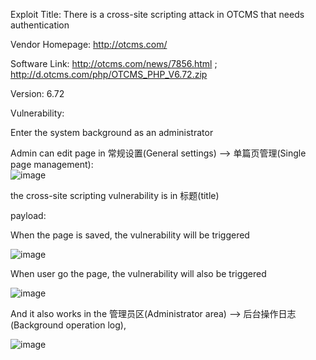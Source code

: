Exploit Title: There is a cross-site scripting attack in OTCMS that needs authentication

Vendor Homepage: http://otcms.com/

Software Link: http://otcms.com/news/7856.html ; http://d.otcms.com/php/OTCMS_PHP_V6.72.zip

Version: 6.72

Vulnerability:

Enter the system background as an administrator

Admin can edit page in 常规设置(General settings) --> 单篇页管理(Single page management):  
![image](https://user-images.githubusercontent.com/98327377/228747795-92da371c-d013-4cdc-b27d-2b0a42f23471.png)

the cross-site scripting vulnerability is in 标题(title) 

payload:<script>alert(1)</script>

When the page is saved, the vulnerability will be triggered

![image](https://user-images.githubusercontent.com/98327377/228750224-21743d6c-1657-4e00-b544-b24267fde2f3.png)

When user go the page, the vulnerability will also be triggered

![image](https://user-images.githubusercontent.com/98327377/228750285-a7076b34-2bf0-4de6-8109-1314134416dc.png)

And it also works in the 管理员区(Administrator area) --> 后台操作日志(Background operation log),

![image](https://user-images.githubusercontent.com/98327377/228750379-555d5d39-4c94-4532-8938-b0f425d1b56c.png)
